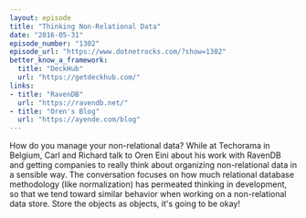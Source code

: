 ```yaml
---
layout: episode
title: "Thinking Non-Relational Data"
date: "2016-05-31"
episode_number: "1302"
episode_url: "https://www.dotnetrocks.com/?show=1302"
better_know_a_framework:
  title: "DeckHub"
  url: "https://getdeckhub.com/"
links:
- title: "RavenDB"
  url: "https://ravendb.net/"
- title: "Oren's Blog"
  url: "https://ayende.com/blog"
---
```


How do you manage your non-relational data? While at Techorama in Belgium, Carl and Richard talk to Oren Eini about his work with RavenDB and getting companies to really think about organizing non-relational data in a sensible way. The conversation focuses on how much relational database methodology (like normalization) has permeated thinking in development, so that we tend toward similar behavior when working on a non-relational data store. Store the objects as objects, it's going to be okay!
